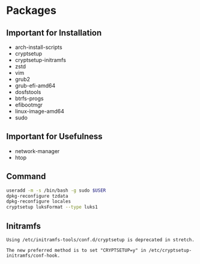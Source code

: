 # Packages

## Important for Installation

- arch-install-scripts
- cryptsetup
- cryptsetup-initramfs 
- zstd
- vim
- grub2
- grub-efi-amd64
- dosfstools
- btrfs-progs
- efibootmgr
- linux-image-amd64
- sudo

## Important for Usefulness

- network-manager
- htop

## Command

```sh
useradd -m -s /bin/bash -g sudo $USER
dpkg-reconfigure tzdata
dpkg-reconfigure locales
cryptsetup luksFormat --type luks1
```

## Initramfs

```text
Using /etc/initramfs-tools/conf.d/cryptsetup is deprecated in stretch.

The new preferred method is to set "CRYPTSETUP=y" in /etc/cryptsetup-initramfs/conf-hook.
```
